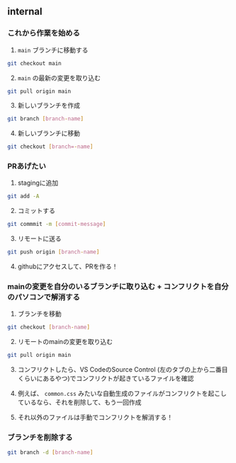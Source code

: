 ## internal

### これから作業を始める

1. `main` ブランチに移動する

```sh
git checkout main
```

2. `main` の最新の変更を取り込む

```sh
git pull origin main
```

3. 新しいブランチを作成

```sh
git branch [branch-name]
```

4. 新しいブランチに移動

```sh
git checkout [branch=-name]
```

### PRあげたい

1. stagingに追加
```sh
git add -A
```

2. コミットする
```sh
git commmit -m [commit-message]
```

3. リモートに送る
```sh
git push origin [branch-name]
```

4. githubにアクセスして、PRを作る！

### mainの変更を自分のいるブランチに取り込む + コンフリクトを自分のパソコンで解消する
1. ブランチを移動
```sh
git checkout [branch-name]
```

2. リモートのmainの変更を取り込む
```sh
git pull origin main
```

3. コンフリクトしたら、VS CodeのSource Control (左のタブの上から二番目くらいにあるやつ)でコンフリクトが起きているファイルを確認

4. 例えば、 `common.css` みたいな自動生成のファイルがコンフリクトを起こしているなら、それを削除して、もう一回作成

5. それ以外のファイルは手動でコンフリクトを解消する！


### ブランチを削除する
```sh
git branch -d [branch-name]
```

